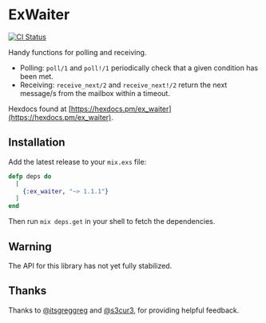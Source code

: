# ExWaiter

[![CI Status](https://github.com/baldwindavid/ex_waiter/actions/workflows/ci.yml/badge.svg)](https://github.com/baldwindavid/ex_waiter/actions/workflows/ci.yml)

Handy functions for polling and receiving.

- Polling: `poll/1` and `poll!/1` periodically check that a given
  condition has been met.
- Receiving: `receive_next/2` and `receive_next!/2` return the next message/s
  from the mailbox within a timeout.

Hexdocs found at
[https://hexdocs.pm/ex_waiter](https://hexdocs.pm/ex_waiter).

## Installation

Add the latest release to your `mix.exs` file:

```elixir
defp deps do
  [
    {:ex_waiter, "~> 1.1.1"}
  ]
end
```

Then run `mix deps.get` in your shell to fetch the dependencies.

## Warning

The API for this library has not yet fully stabilized.

## Thanks

Thanks to [@itsgreggreg](https://github.com/itsgreggreg) and [@s3cur3](https://github.com/s3cur3), for providing helpful feedback. 
